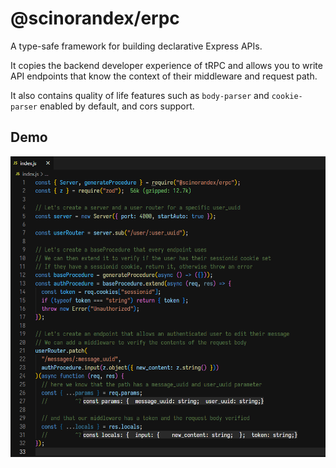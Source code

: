 # @scinorandex/erpc 

A type-safe framework for building declarative Express APIs.

It copies the backend developer experience of tRPC and allows you to write API endpoints that know the context of their middleware and request path.

It also contains quality of life features such as `body-parser` and `cookie-parser` enabled by default, and cors support.

## Demo
![demo](./assets/demo.png)
